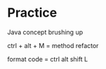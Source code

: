 # Practice
Java concept brushing up

ctrl + alt + M = method refactor

format code = ctrl alt shift L

